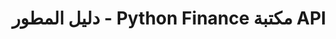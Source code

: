 ﻿---
title: دليل المطور - Python Finance مكتبة API
linktitle: دليل المطور
type: docs
weight: 20
url: /ar/python-net/developer-guide/
description: Python Finance المكتبة API يغطي قسم دليل المطور الموضوعات المتعلقة بالعمل مع ملفات OFX و XBRL و iXBRL.
---
